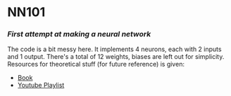 # NN101
### *First attempt at making a neural network*
The code is a bit messy here. It implements 4 neurons, each with 2 inputs and 1 output. There's a total of 12 weights, biases are left out for simplicity. <br/>Resources for theoretical stuff (for future reference) is given:

- [Book](http://neuralnetworksanddeeplearning.com/chap1.html) <br/>
- [Youtube Playlist](https://www.youtube.com/playlist?list=PLZHQObOWTQDNU6R1_67000Dx_ZCJB-3pi)
